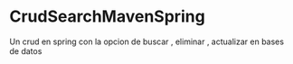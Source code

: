 # CrudSearchMavenSpring
Un crud en spring con la opcion de buscar , eliminar , actualizar en bases de datos
